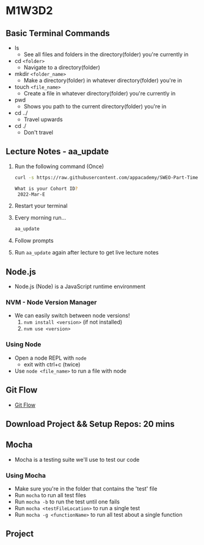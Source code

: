 # M1W3D2

## Basic Terminal Commands

- ls
  - See all files and folders in the directory(folder) you're currently in
- cd `<folder>`
  - Navigate to a directory(folder)
- mkdir `<folder_name>`
  - Make a directory(folder) in whatever directory(folder) you're in
- touch `<file_name>`
  - Create a file in whatever directory(folder) you're currently in
- pwd
  - Shows you path to the current directory(folder) you're in
- cd ../
  - Travel upwards
- cd ./
  - Don't travel

## Lecture Notes - aa_update

1. Run the following command (Once)

   ```bash
   curl -s https://raw.githubusercontent.com/appacademy/SWEO-Part-Time-Resources/main/utilities/scripts/folder_structure.sh | bash
   ```

   ```bash
   What is your Cohort ID?
    2022-Mar-E
   ```

2. Restart your terminal
3. Every morning run...

   ```bash
   aa_update
   ```

4. Follow prompts
5. Run `aa_update` again after lecture to get live lecture notes

## Node.js

- Node.js (Node) is a JavaScript runtime environment

### NVM - Node Version Manager

- We can easily switch between node versions!
  1. `nvm install <version>` (if not installed)
  2. `nvm use <version>`

### Using Node

- Open a node REPL with `node`
  - exit with ctrl+c (twice)
- Use `node <file_name>` to run a file with node

## Git Flow

- [Git Flow]

## Download Project && Setup Repos: 20 mins

## Mocha

- Mocha is a testing suite we'll use to test our code

### Using Mocha

- Make sure you're in the folder that contains the 'test' file
- Run `mocha` to run all test files
- Run `mocha -b` to run the test until one fails
- Run `mocha <testFileLocation>` to run a single test
- Run `mocha -g <functionName>` to run all test about a single function

[Git Flow]: gitflow/README.md
[One on One List]: https://docs.google.com/spreadsheets/d/12_NDRZO4QSZ6fMdlDj3uEn3tZ18_U1t1fqEZXxWHk3A/edit#gid=1323684749

## Project
